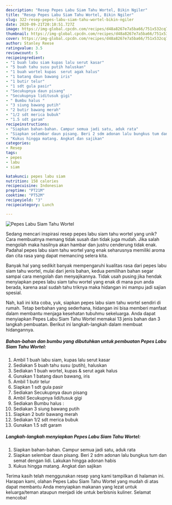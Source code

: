 ```yaml
---
description: "Resep Pepes Labu Siam Tahu Wortel, Bikin Ngiler"
title: "Resep Pepes Labu Siam Tahu Wortel, Bikin Ngiler"
slug: 322-resep-pepes-labu-siam-tahu-wortel-bikin-ngiler
date: 2020-09-21T20:10:51.727Z
image: https://img-global.cpcdn.com/recipes/d48a8267e7a5ba66/751x532cq70/pepes-labu-siam-tahu-wortel-foto-resep-utama.jpg
thumbnail: https://img-global.cpcdn.com/recipes/d48a8267e7a5ba66/751x532cq70/pepes-labu-siam-tahu-wortel-foto-resep-utama.jpg
cover: https://img-global.cpcdn.com/recipes/d48a8267e7a5ba66/751x532cq70/pepes-labu-siam-tahu-wortel-foto-resep-utama.jpg
author: Stanley Reese
ratingvalue: 3.5
reviewcount: 5
recipeingredient:
- "1 buah labu siam kupas lalu serut kasar"
- "5 buah tahu susu putih haluskan"
- "1 buah wortel kupas  serut agak halus"
- "1 batang daun bawang iris"
- "1 butir telur"
- "1 sdt gula pasir"
- "Secukupnya daun pisang"
- "Secukupnya liditusuk gigi"
- " Bumbu halus "
- "3 siung bawang putih"
- "2 butir bawang merah"
- "1/2 sdt merica bubuk"
- "1.5 sdt garam"
recipeinstructions:
- "Siapkan bahan-bahan. Campur semua jadi satu, aduk rata"
- "Siapkan selembar daun pisang. Beri 2 sdm adonan lalu bungkus tum dan semat dengan lidi. Lakukan hingga adonan habis"
- "Kukus hingga matang. Angkat dan sajikan"
categories:
- Resep
tags:
- pepes
- labu
- siam

katakunci: pepes labu siam 
nutrition: 158 calories
recipecuisine: Indonesian
preptime: "PT21M"
cooktime: "PT52M"
recipeyield: "3"
recipecategory: Lunch

---
```



![Pepes Labu Siam Tahu Wortel](https://img-global.cpcdn.com/recipes/d48a8267e7a5ba66/751x532cq70/pepes-labu-siam-tahu-wortel-foto-resep-utama.jpg)

Sedang mencari inspirasi resep pepes labu siam tahu wortel yang unik? Cara membuatnya memang tidak susah dan tidak juga mudah. Jika salah mengolah maka hasilnya akan hambar dan justru cenderung tidak enak. Padahal pepes labu siam tahu wortel yang enak seharusnya memiliki aroma dan cita rasa yang dapat memancing selera kita.



Banyak hal yang sedikit banyak mempengaruhi kualitas rasa dari pepes labu siam tahu wortel, mulai dari jenis bahan, kedua pemilihan bahan segar sampai cara mengolah dan menyajikannya. Tidak usah pusing jika hendak menyiapkan pepes labu siam tahu wortel yang enak di mana pun anda berada, karena asal sudah tahu triknya maka hidangan ini mampu jadi sajian spesial.


Nah, kali ini kita coba, yuk, siapkan pepes labu siam tahu wortel sendiri di rumah. Tetap berbahan yang sederhana, hidangan ini bisa memberi manfaat dalam membantu menjaga kesehatan tubuhmu sekeluarga. Anda dapat menyiapkan Pepes Labu Siam Tahu Wortel memakai 13 jenis bahan dan 3 langkah pembuatan. Berikut ini langkah-langkah dalam membuat hidangannya.

<!--inarticleads1-->

##### Bahan-bahan dan bumbu yang dibutuhkan untuk pembuatan Pepes Labu Siam Tahu Wortel:

1. Ambil 1 buah labu siam, kupas lalu serut kasar
1. Sediakan 5 buah tahu susu (putih), haluskan
1. Sediakan 1 buah wortel, kupas &amp; serut agak halus
1. Gunakan 1 batang daun bawang, iris
1. Ambil 1 butir telur
1. Siapkan 1 sdt gula pasir
1. Sediakan Secukupnya daun pisang
1. Ambil Secukupnya lidi/tusuk gigi
1. Sediakan  Bumbu halus :
1. Sediakan 3 siung bawang putih
1. Siapkan 2 butir bawang merah
1. Sediakan 1/2 sdt merica bubuk
1. Gunakan 1.5 sdt garam




<!--inarticleads2-->

##### Langkah-langkah menyiapkan Pepes Labu Siam Tahu Wortel:

1. Siapkan bahan-bahan. Campur semua jadi satu, aduk rata
1. Siapkan selembar daun pisang. Beri 2 sdm adonan lalu bungkus tum dan semat dengan lidi. Lakukan hingga adonan habis
1. Kukus hingga matang. Angkat dan sajikan




Terima kasih telah menggunakan resep yang kami tampilkan di halaman ini. Harapan kami, olahan Pepes Labu Siam Tahu Wortel yang mudah di atas dapat membantu Anda menyiapkan makanan yang lezat untuk keluarga/teman ataupun menjadi ide untuk berbisnis kuliner. Selamat mencoba!

